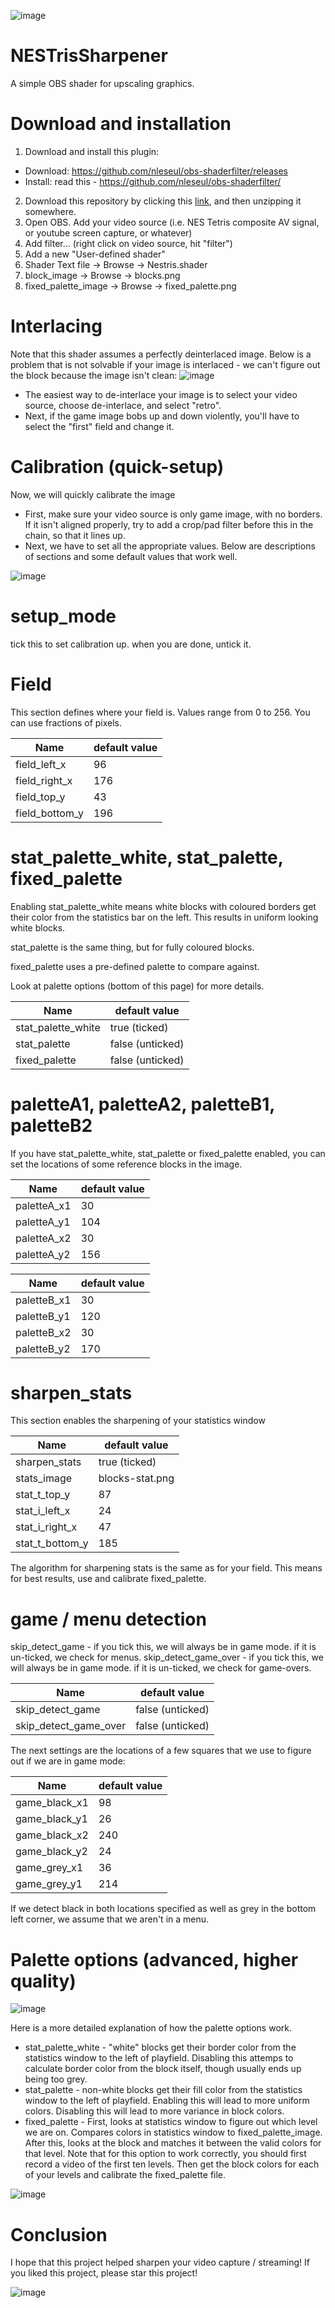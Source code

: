 ![image](https://github.com/alex-ong/NESTrisSharpener/raw/master/hero-image.png)
# NESTrisSharpener
A simple OBS shader for upscaling graphics.

# Download and installation
1) Download and install this plugin:
* Download: https://github.com/nleseul/obs-shaderfilter/releases
* Install: read this - https://github.com/nleseul/obs-shaderfilter/
2) Download this repository by clicking this [link](https://github.com/alex-ong/NESTrisSharpener/archive/master.zip), and then unzipping it somewhere.
3) Open OBS. Add your video source (i.e. NES Tetris composite AV signal, or youtube screen capture, or whatever)
3) Add filter... (right click on video source, hit "filter")
5) Add a new "User-defined shader"
6) Shader Text file -> Browse -> Nestris.shader
7) block_image  -> Browse -> blocks.png
8) fixed_palette_image -> Browse -> fixed_palette.png

# Interlacing
Note that this shader assumes a perfectly deinterlaced image.
Below is a problem that is not solvable if your image is interlaced - we can't figure out the block because the image isn't clean:
![image](https://github.com/alex-ong/NESTrisSharpener/raw/master/interlaced.png)

* The easiest way to de-interlace your image is to select your video source, choose de-interlace, and select "retro".
* Next, if the game image bobs up and down violently, you'll have to select the "first" field and change it.


# Calibration (quick-setup)
Now, we will quickly calibrate the image
* First, make sure your video source is only game image, with no borders. If it isn't aligned properly, try to add a crop/pad filter before this in the chain, so that it lines up.
* Next, we have to set all the appropriate values. Below are descriptions of sections and some default values that work well.

![image](https://github.com/alex-ong/NESTrisSharpener/raw/master/calibration.png)
# setup_mode
tick this to set calibration up. when you are done, untick it.

# Field
This section defines where your field is. Values range from 0 to 256. You can use fractions of pixels.

| Name           | default value | 
| -------------  |---------------|
| field_left_x   | 96            |
| field_right_x  | 176           |
| field_top_y    | 43            |
| field_bottom_y | 196           |

# stat_palette_white, stat_palette, fixed_palette
Enabling stat_palette_white means white blocks with coloured borders get their color from the statistics bar on the left.
This results in uniform looking white blocks.

stat_palette is the same thing, but for fully coloured blocks.

fixed_palette uses a pre-defined palette to compare against. 

Look at palette options (bottom of this page) for more details.


| Name                 | default value    | 
| -------------        |---------------   |
| stat_palette_white   | true (ticked)    |
| stat_palette         | false (unticked) |
| fixed_palette        | false (unticked) |

# paletteA1, paletteA2, paletteB1, paletteB2
If you have stat_palette_white, stat_palette or fixed_palette enabled, you can set the locations of some reference blocks in the image.

| Name           | default value | 
| -------------  |---------------|
| paletteA_x1    | 30            |
| paletteA_y1    | 104           |
| paletteA_x2    | 30            |
| paletteA_y2    | 156           |

| Name           | default value | 
| -------------  |---------------|
| paletteB_x1    | 30            |
| paletteB_y1    | 120           |
| paletteB_x2    | 30            |
| paletteB_y2    | 170           |

# sharpen_stats
This section enables the sharpening of your statistics window

| Name           | default value   |
| -------------- | -------------   |
| sharpen_stats  | true (ticked)   |
| stats_image    | blocks-stat.png |
| stat_t_top_y   | 87              |
| stat_i_left_x  | 24              |
| stat_i_right_x | 47              |
| stat_t_bottom_y| 185             |

The algorithm for sharpening stats is the same as for your field. This means for best results, use and calibrate fixed_palette.

# game / menu detection
skip_detect_game - if you tick this, we will always be in game mode. if it is un-ticked, we check for menus.
skip_detect_game_over - if you tick this, we will always be in game mode. if it is un-ticked, we check for game-overs.

| Name                  | default value   | 
| -------------         |-----------------|
| skip_detect_game      | false (unticked)|
| skip_detect_game_over | false (unticked)|

The next settings are the locations of a few squares that we use to figure out if we are in game mode:

| Name                  | default value   | 
| -------------         |-----------------|
| game_black_x1         | 98|
| game_black_y1         | 26|
| game_black_x2         | 240|
| game_black_y2         | 24|
| game_grey_x1          | 36|
| game_grey_y1          | 214|

If we detect black in both locations specified as well as grey in the bottom left corner, we assume that we aren't in a menu.


# Palette options (advanced, higher quality)

![image](https://github.com/alex-ong/NESTrisSharpener/raw/master/palette-comparison.png)

Here is a more detailed explanation of how the palette options work.

* stat_palette_white - "white" blocks get their border color from the statistics window to the left of playfield. Disabling this attemps to calculate border color from the block itself, though usually ends up being too grey.
* stat_palette - non-white blocks get their fill color from the statistics window to the left of playfield. Enabling this will lead to more uniform colors. Disabling this will lead to more variance in block colors.
* fixed_palette - First, looks at statistics window to figure out which level we are on. Compares colors in statistics window to fixed_palette_image. After this, looks at the block and matches it between the valid colors for that level. Note that for this option to work correctly, you should first record a video of the first ten levels. Then get the block colors for each of your levels and calibrate the fixed_palette file.

![image](https://github.com/alex-ong/NESTrisSharpener/raw/master/palette-calibrate.png)

# Conclusion
I hope that this project helped sharpen your video capture / streaming! If you liked this project, please star this project!

![image](https://github.com/alex-ong/NESTrisSharpener/raw/master/starme.png)

